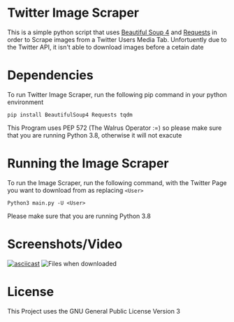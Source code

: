 # Twitter Image Scraper

This is a simple python script that uses [Beautiful Soup 4](https://pypi.org/project/beautifulsoup4/) and [Requests](https://pypi.org/project/requests2/) in order to Scrape images from a Twitter Users Media Tab. Unfortuently due to the Twitter API, it isn't able to download images before a cetain date

# Dependencies
To run Twitter Image Scraper, run the following pip command in your python environment

```pip install BeautifulSoup4 Requests tqdm```

This Program uses PEP 572 (The Walrus Operator :=) so please make sure that you are running Python 3.8, otherwise it will not exacute
# Running the Image Scraper

To run the Image Scraper, run the following command, with the Twitter Page you want to download from as replacing `<User>`

```Python3 main.py -U <User>```

Please make sure that you are running Python 3.8

# Screenshots/Video
[![asciicast](https://asciinema.org/a/WWmTLK4WRygzHdpY2lT67w8en.svg)](https://asciinema.org/a/WWmTLK4WRygzHdpY2lT67w8en)
![Files when downloaded](https://user-images.githubusercontent.com/15014078/68304160-4e601d80-00f9-11ea-8d77-572e9123adfc.png)

# License

This Project uses the GNU General Public License Version 3